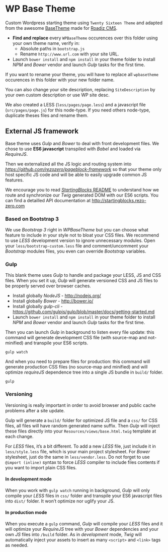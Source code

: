 # WP Base Theme

Custom Wordpress starting theme using `Twenty Sixteen Theme` and adapted from the awesome [BaseTheme](https://github.com/roadiz/BaseTheme) made for [Roadiz CMS](http://www.roadiz.io).

* **Find and replace** every `WPBaseTheme` occurences over this folder using your own theme name, verify in:
    * Absolute paths in `bootstrap.js`
    * Rename `http://www.url.com` with your site URL.
* Launch `bower install` and `npm install` in your theme folder to install *NPM* and *Bower* vendor and launch *Gulp* tasks for the first time.

If you want to rename your theme, you will have to replace all `wpbasetheme` occurences in this folder with your new folder name.

You can also change your site description, replacing `SiteDescription` by your own custom description or use WP site desc.

We also created a LESS (`less/pages/page.less`) and a javascript file (`src/pages/page.js`) for this node-type.
If you need others node-type, duplicate theses files and rename them.

## External JS framework

Base theme uses *Gulp* and *Bower* to deal with front development files.
We chose to use **ES6 javascript** transpiled with *Babel* and loaded via *RequireJS*.

Then we externalized all the JS logic and routing system into *https://github.com/rezozero/pageblock-framework*
so that your theme only host specific JS code and will be able to easily upgrade common JS features.

We encourage you to read [*StartingBlocks* README](https://github.com/rezozero/starting-blocks/blob/master/README.md) 
to understand how we route and synchronize our *Twig* generated DOM with our ES6 scripts. You can find a detailled
API documentation at http://startingblocks.rezo-zero.com

### Based on Bootstrap 3

We use *Bootstrap 3* right in *WPBaseTheme* but you can choose what feature to include in your style not to bloat your CSS files. 
We recommend to use *LESS* development version to ignore unnecessary modules.
Open your `less/bootstrap-custom.less` file and comment/uncomment your *Bootstrap*
modules files, you even can override *Bootstrap* variables.

### Gulp

This blank theme uses *Gulp* to handle and package your LESS, JS and CSS files. 
When you set it up, *Gulp* will generate versioned CSS and JS files to 
be properly served over browser caches.

* Install globally *NodeJS* - http://nodejs.org/
* Install globally *Bower* - http://bower.io/
* Install globally *gulp-cli* - https://github.com/gulpjs/gulp/blob/master/docs/getting-started.md
* Launch `bower install` and `npm install` in your theme folder to install *NPM* and *Bower* vendor and launch *Gulp* tasks for the first time.

Then you can launch *Gulp* in background to listen every file update: this command will
generate development CSS file (with source-map and not-minified) and transpile your ES6 scripts.

```shell
gulp watch
```

And when you need to prepare files for production: this command will generate production CSS
files (no source-map and minified) and will optimize *requireJS* dependence tree into
a single JS bundle in `build/` folder.

```shell
gulp
```

### Versioning

Versioning is really important in order to avoid browser and public cache problems after
a site update.

Gulp will generate a `build/` folder for optimized JS file and a `css/` for CSS files, all files
will have random generated name suffix. Then *Gulp* will inject these files directly into your
`Resources/views/base.html.twig` template at each change.

For *LESS* files, it’s a bit different. To add a new *LESS* file, just include it in `less/style.less`
file, which is your main project stylesheet. For *Bower* stylesheet, just do the same in `less/vendor.less`.
Do not forget to use `@import (inline)` syntax to force *LESS* compiler to include files contents if 
you want to import plain CSS files.

#### In development mode

When you work with `gulp watch` running in background, *Gulp* will only compile your *LESS* files in `css/` folder 
and transpile your ES6 javascript files into `dist/` folder. It won’t optimize nor uglify your JS. 

#### In production mode

When you execute a `gulp` command, *Gulp* will compile your *LESS* files
and it will optimize your *RequireJS* tree with your *Bower* dependencies and your own *JS* files into
`/build` folder. As in *development* mode, *Twig* will automatically inject your assets to
insert as many `<script>` and `<link>` tags as needed.
